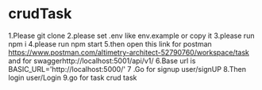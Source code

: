 # crudTask

1.Please git clone 
2.please set .env like env.example  or copy it 
3.please run npm i 
4.please run npm start
5.then open this link  for postman https://www.postman.com/altimetry-architect-52790760/workspace/task and for swaggerhttp://localhost:5001/api/v1/ 
6.Base url is BASIC_URL='http://localhost:5000/'
7 .Go for signup user/signUP
8.Then login user/Login
9.go for task crud  task
